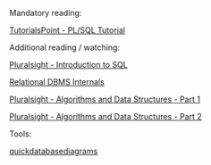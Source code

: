 
Mandatory reading:

[TutorialsPoint - PL/SQL Tutorial](https://www.tutorialspoint.com/plsql/) 

Additional reading / watching:

[Pluralsight - Introduction to SQL](https://app.pluralsight.com/library/courses/introduction-to-sql)

[Relational DBMS Internals](http://pages.di.unipi.it/ghelli/bd2/DBMS-Internals.pdf)

[Pluralsight - Algorithms and Data Structures - Part 1](https://app.pluralsight.com/library/courses/ads-part1)

[Pluralsight - Algorithms and Data Structures - Part 2](https://app.pluralsight.com/library/courses/ads2)

Tools:

[quickdatabasediagrams](https://www.quickdatabasediagrams.com/)
